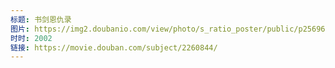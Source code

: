 ```yaml
---
标题: 书剑恩仇录
图片: https://img2.doubanio.com/view/photo/s_ratio_poster/public/p2569689651.jpg
时时: 2002
链接: https://movie.douban.com/subject/2260844/
---
```

